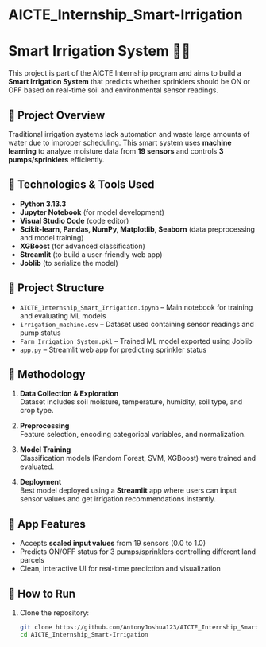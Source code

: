 # AICTE_Internship_Smart-Irrigation
# Smart Irrigation System 🌾💧
This project is part of the AICTE Internship program and aims to build a **Smart Irrigation System** that predicts whether sprinklers should be ON or OFF based on real-time soil and environmental sensor readings.

## 🚀 Project Overview
Traditional irrigation systems lack automation and waste large amounts of water due to improper scheduling. This smart system uses **machine learning** to analyze moisture data from **19 sensors** and controls **3 pumps/sprinklers** efficiently.

## 🧠 Technologies & Tools Used
- **Python 3.13.3**
- **Jupyter Notebook** (for model development)
- **Visual Studio Code** (code editor)
- **Scikit-learn, Pandas, NumPy, Matplotlib, Seaborn** (data preprocessing and model training)
- **XGBoost** (for advanced classification)
- **Streamlit** (to build a user-friendly web app)
- **Joblib** (to serialize the model)

## 📁 Project Structure
- `AICTE_Internship_Smart_Irrigation.ipynb` – Main notebook for training and evaluating ML models  
- `irrigation_machine.csv` – Dataset used containing sensor readings and pump status  
- `Farm_Irrigation_System.pkl` – Trained ML model exported using Joblib  
- `app.py` – Streamlit web app for predicting sprinkler status  

## 🧪 Methodology
1. **Data Collection & Exploration**  
   Dataset includes soil moisture, temperature, humidity, soil type, and crop type.
   
2. **Preprocessing**  
   Feature selection, encoding categorical variables, and normalization.

3. **Model Training**  
   Classification models (Random Forest, SVM, XGBoost) were trained and evaluated.

4. **Deployment**  
   Best model deployed using a **Streamlit** app where users can input sensor values and get irrigation recommendations instantly.

## 🌿 App Features
- Accepts **scaled input values** from 19 sensors (0.0 to 1.0)  
- Predicts ON/OFF status for 3 pumps/sprinklers controlling different land parcels  
- Clean, interactive UI for real-time prediction and visualization  

## 🔗 How to Run
1. Clone the repository:
   ```bash
   git clone https://github.com/AntonyJoshua123/AICTE_Internship_Smart-Irrigation.git
   cd AICTE_Internship_Smart-Irrigation
